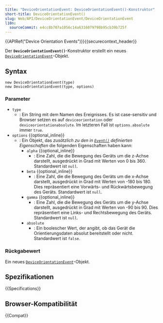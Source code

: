 ```yaml
---
title: "DeviceOrientationEvent: DeviceOrientationEvent()-Konstruktor"
short-title: DeviceOrientationEvent()
slug: Web/API/DeviceOrientationEvent/DeviceOrientationEvent
l10n:
  sourceCommit: e4cc8b707a1056c14a6316079798b95cb39b725f
---
```


{{APIRef("Device Orientation Events")}}{{securecontext_header}}

Der **`DeviceOrientationEvent()`**-Konstruktor erstellt ein neues [`DeviceOrientationEvent`](/de/docs/Web/API/DeviceOrientationEvent)-Objekt.

## Syntax

```js-nolint
new DeviceOrientationEvent(type)
new DeviceOrientationEvent(type, options)
```

### Parameter

- `type`
  - : Ein String mit dem Namen des Ereignisses.
    Es ist case-sensitiv und Browser setzen es auf `deviceorientation` oder `deviceorientationabsolute`.
    Im letzteren Fall ist `options.absolute` immer `true`.
- `options` {{optional_inline}}
  - : Ein Objekt, das _zusätzlich zu den in [`Event()`](/de/docs/Web/API/Event/Event) definierten Eigenschaften_ die folgenden Eigenschaften haben kann:
    - `alpha` {{optional_inline}}
      - : Eine Zahl, die die Bewegung des Geräts um die z-Achse darstellt,
        ausgedrückt in Grad mit Werten von 0 bis 360.
        Standardwert ist `null`.
    - `beta` {{optional_inline}}
      - : Eine Zahl, die die Bewegung des Geräts um die x-Achse darstellt,
        ausgedrückt in Grad mit Werten von -180 bis 180.
        Dies repräsentiert eine Vorwärts- und Rückwärtsbewegung des Geräts.
        Standardwert ist `null`.
    - `gamma` {{optional_inline}}
      - : Eine Zahl, die die Bewegung des Geräts um die y-Achse darstellt,
        ausgedrückt in Grad mit Werten von -90 bis 90.
        Dies repräsentiert eine Links- und Rechtsbewegung des Geräts.
        Standardwert ist `null`.
    - `absolute`
      - : Ein boolescher Wert, der angibt, ob das Gerät die Orientierungsdaten absolut bereitstellt oder nicht.
        Standardwert ist `false`.

### Rückgabewert

Ein neues [`DeviceOrientationEvent`](/de/docs/Web/API/DeviceOrientationEvent)-Objekt.

## Spezifikationen

{{Specifications}}

## Browser-Kompatibilität

{{Compat}}
